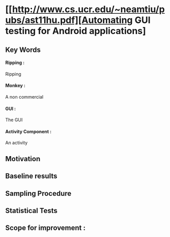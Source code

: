 # [[http://www.cs.ucr.edu/~neamtiu/pubs/ast11hu.pdf][Automating GUI testing for Android applications]

## Key Words

#### Ripping :
Ripping 
#### Monkey :
A non commercial 
#### GUI : 
The GUI 

#### Activity Component : 
An activity
 
## Motivation


## Baseline results

## Sampling Procedure 


## Statistical Tests


## Scope for improvement :
